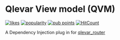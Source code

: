 # Qlevar View model (QVM)

[![likes](https://img.shields.io/pub/likes/qlevar_view_model?logo=dart)](https://pub.dev/packages/qlevar_view_model)
[![popularity](https://img.shields.io/pub/popularity/qlevar_view_model?logo=dart)](https://pub.dev/packages/qlevar_view_model)
[![pub points](https://img.shields.io/pub/points/qlevar_view_model?logo=dart)](https://pub.dev/packages/qlevar_view_model) 
[![HitCount](https://hits.dwyl.com/tejHackerDEV/qlevar_view_model.svg?style=flat-square)](https://pub.dev/packages/qlevar_view_model)

A Dependency Injection plug in for [qlevar_router](https://pub.dev/packages/qlevar_router)